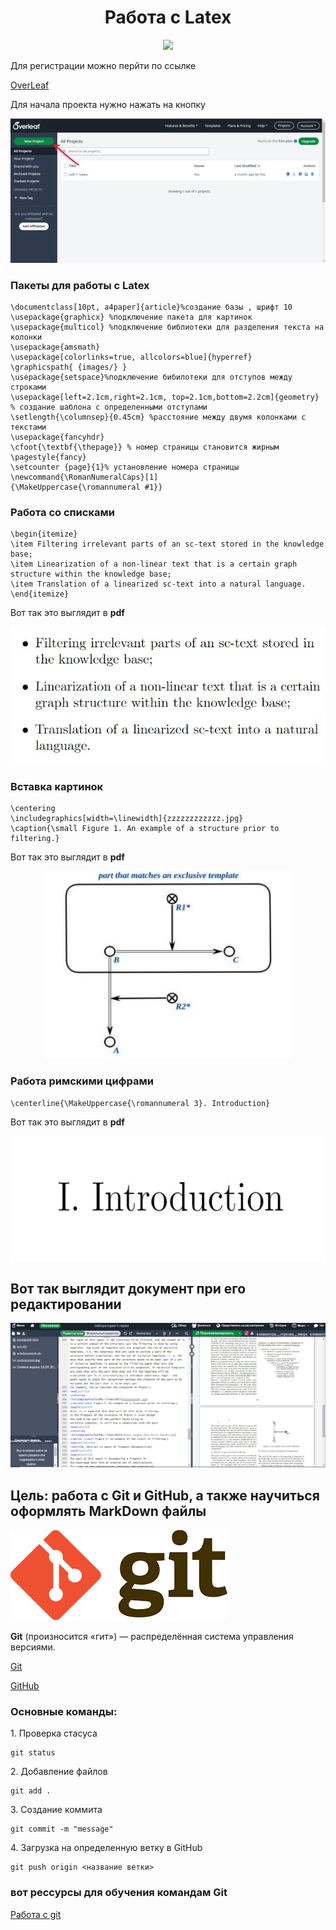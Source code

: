 <h1 align="center"> Работа с Latex</h1>
<p  align="center"><img src="Images/" ></p>
Для регистрации можно перйти по ссылке

<a href="https://www.overleaf.com/">OverLeaf</a>

Для начала проекта нужно нажать на кнопку
<p  align="center"><img src="Images/Начало проекта.jpg" ></p>

### Пакеты для работы с Latex
```
\documentclass[10pt, a4paper]{article}%создание базы , шрифт 10
\usepackage{graphicx} %подключение пакета для картинок
\usepackage{multicol} %подключение библиотеки для разделения текста на колонки
\usepackage{amsmath}
\usepackage[colorlinks=true, allcolors=blue]{hyperref}
\graphicspath{ {images/} }
\usepackage{setspace}%подключение бибилотеки для отступов между строками
\usepackage[left=2.1cm,right=2.1cm, top=2.1cm,bottom=2.2cm]{geometry} % создание шаблона с определенными отступами
\setlength{\columnsep}{0.45cm} %расстояние между двумя колонками с текстами
\usepackage{fancyhdr}
\cfoot{\textbf{\thepage}} % номер страницы становится жирным
\pagestyle{fancy}
\setcounter {page}{1}% установление номера страницы
\newcommand{\RomanNumeralCaps}[1]
{\MakeUppercase{\romannumeral #1}}

```
### Работа со списками
```
\begin{itemize}
\item Filtering irrelevant parts of an sc-text stored in the knowledge base;
\item Linearization of a non-linear text that is a certain graph structure within the knowledge base; 
\item Translation of a linearized sc-text into a natural language.
\end{itemize}
```
Вот так это выглядит в **pdf**
 <p  align="center"><img src="Images/Cписок.jpg" ></p>

### Вставка картинок
```
\centering
\includegraphics[width=\linewidth]{zzzzzzzzzzzz.jpg}
\caption{\small Figure 1. An example of a structure prior to filtering.}
```
Вот так это выглядит в **pdf**

  <p  align="center"><img src="Images/Фото 1.jpg" width=400px height=300px></p>

 ### Работа римскими цифрами
 ```
\centerline{\MakeUppercase{\romannumeral 3}. Introduction}
```
Вот так это выглядит в **pdf**
</p>
 <p  align="center"><img src="Images/Римские цифры.jpg" width=600px height=200px ></p>
 
 ## Вот так выглядит документ при его редактировании
  <p  align="center"><img src="Images/Обзор.jpg"></p>

## Цель: работа с Git и GitHub, а также научиться оформлять MarkDown  файлы

 <p  ><img src="Images/555.png"  ></p>
 <p><b>Git</b> (произносится «гит») — распределённая система управления версиями.</p>

 [Git](https://git-scm.com/)

 <a href="https://github.com/">GitHub</a>
 
 ### Основные команды:

<p>1. Проверка стасуса</p>

 ```
 git status
 ```
<p>2. Добавление файлов</p>

```
git add .
```
<p>3. Создание коммита</p>

```
git commit -m "message"
```
<p>4. Загрузка на определенную ветку в GitHub</p>

```
git push origin <название ветки>
```
### вот рессурсы для обучения командам Git
<a href="https://habr.com/ru/articles/541258/">Работа с git</a>
